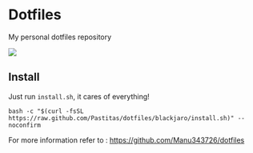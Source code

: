 # Dotfiles

My personal dotfiles repository

![](https://raw.githubusercontent.com/Raycer/dotfiles/master/dotfiles.png)

## Install

Just run `install.sh`, it cares of everything!

    bash -c "$(curl -fsSL https://raw.github.com/Pastitas/dotfiles/blackjaro/install.sh)" --noconfirm

For more information refer to : https://github.com/Manu343726/dotfiles

